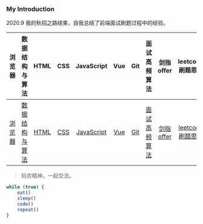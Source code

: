 ### My Introduction

<!--
**lf2021/lf2021** is a ✨ _special_ ✨ repository because its `README.md` (this file) appears on your GitHub profile.

Here are some ideas to get you started:

-->

2020.9 我的秋招之路结束，自我总结了前端面试刷题过程中的经验。

|浏览器|数据结构与算法|HTML|CSS|JavaScript|Vue|Git|面试高频算法|剑指offer|leetcode刷题思路|企业笔试题|我的春招|我的秋招|
|:----:|:----:|:----:|:----:|:----:|:----:|:----:|:----:|:----:|:----:|:----:|:----:|:----:|
|[浏览器](https://github.com/lf2021/Front-End-Interview/blob/master/01.浏览器/浏览器.md)|[数据结构与算法](https://github.com/lf2021/Front-End-Interview/blob/master/02.数据结构与算法/数据结构与算法.md)|[HTML](https://github.com/lf2021/Front-End-Interview/blob/master/03.HTML/html.md)|[CSS](./04.CSS/css.md)|[JavaScript](https://github.com/lf2021/Front-End-Interview/blob/master/05.JavaScript/js.md)|[Vue](https://github.com/lf2021/Front-End-Interview/blob/master/06.Vue/vue.md)|[Git](https://github.com/lf2021/Front-End-Interview/blob/master/10.git常用指令/git常用指令.md)|[面试高频算法](https://github.com/lf2021/Front-End-Interview/blob/master/08.面试高频手撕代码题/面试高频手撕代码题.md)|[剑指offer](https://github.com/lf2021/Front-End-Interview/blob/master/07.算法刷题/牛客网%20-%20剑指offer.md)|[leetcode刷题思路](https://github.com/lf2021/Front-End-Interview/blob/master/07.算法刷题/leetcode思路.md)|[企业笔试题](https://github.com/lf2021/Front-End-Interview/blob/master/07.算法刷题/牛客网%20-%20企业笔试题.md)|[我的春招](https://github.com/lf2021/Front-End-Interview/blob/master/09.面试复盘/Lee/春招面试复盘.md)|[我的秋招](https://github.com/lf2021/Front-End-Interview/blob/master/09.面试复盘/Lee/秋招面试复盘.md)|

> 码农精神，一起交流。

```js
while (true) {
    eat()
    sleep()
    code()
    repeat()
}
```
